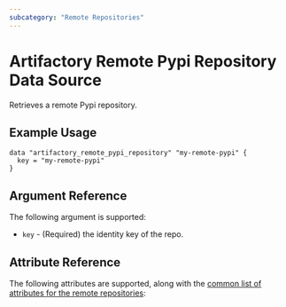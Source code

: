 ```yaml
---
subcategory: "Remote Repositories"
---
```

# Artifactory Remote Pypi Repository Data Source

Retrieves a remote Pypi repository.

## Example Usage

```hcl
data "artifactory_remote_pypi_repository" "my-remote-pypi" {
  key = "my-remote-pypi"
}
```

## Argument Reference

The following argument is supported:

* `key` - (Required) the identity key of the repo.

## Attribute Reference

The following attributes are supported, along with the [common list of attributes for the remote repositories](remote.md):